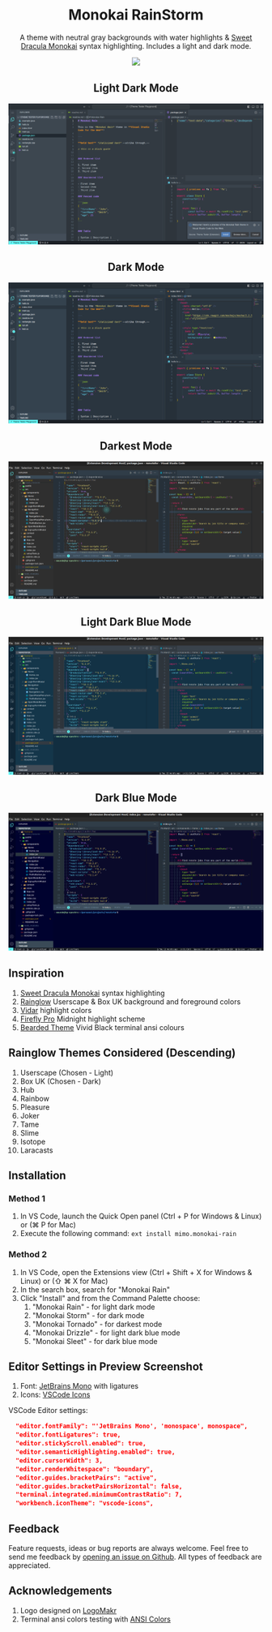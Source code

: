 <h1 align="center">Monokai RainStorm</h1>

<p align="center">
    A theme with neutral gray backgrounds with water highlights &
    <a href="https://marketplace.visualstudio.com/items?itemName=lefd.sweetdracula-monokai">Sweet Dracula Monokai</a> syntax highlighting.
    Includes a light and dark mode.
</p>

<p align="center">
    <a title="Preview" href="https://vscode.dev/theme/mimo.monokai-rain">
        <img src="https://img.shields.io/badge/preview-grey?style=for-the-badge&logo=visualstudiocode&color=A6E22E&logoColor=000000">
    </a>
</p>

<h2 align="center">Light Dark Mode</h2>

![Preview of light dark theme](assets/images/preview-light-dark.png "Light dark theme preview")

<h2 align="center">Dark Mode</h2>

![Preview of dark theme](assets/images/preview-dark.png "Dark theme preview")

<h2 align="center">Darkest Mode</h2>

![Preview of darkest theme](assets/images/preview-darkest.png "Darkest theme preview")

<h2 align="center">Light Dark Blue Mode</h2>

![Preview of light dark blue theme](assets/images/preview-light-dark-blue.png "Light dark blue theme preview")

<h2 align="center">Dark Blue Mode</h2>

![Preview of dark blue theme](assets/images/preview-dark-blue.png "Dark blue theme preview")

## Inspiration

1. [Sweet Dracula Monokai](https://marketplace.visualstudio.com/items?itemName=lefd.sweetdracula-monokai) syntax highlighting
3. [Rainglow](https://marketplace.visualstudio.com/items?itemName=daylerees.rainglow) Userscape & Box UK background and foreground colors
4. [Vidar](https://marketplace.visualstudio.com/items?itemName=Vidar.24x7dev-design) highlight colors
5. [Firefly Pro](https://marketplace.visualstudio.com/items?itemName=ankitcode.firefly) Midnight highlight scheme
6. [Bearded Theme](https://marketplace.visualstudio.com/items?itemName=BeardedBear.beardedtheme) Vivid Black terminal ansi colours

## Rainglow Themes Considered (Descending)

1. Userscape (Chosen - Light)
2. Box UK (Chosen - Dark)
3. Hub
4. Rainbow
5. Pleasure
6. Joker
7. Tame
8. Slime
9. Isotope
10. Laracasts

## Installation

### Method 1
1. In VS Code, launch the Quick Open panel (Ctrl + P for Windows & Linux) or (⌘ P for Mac)
2. Execute the following command:
```ext install mimo.monokai-rain```

### Method 2
1. In VS Code, open the Extensions view (Ctrl + Shift + X for Windows & Linux) or (⇧ ⌘ X for Mac)
2. In the search box, search for "Monokai Rain"
3. Click "Install" and from the Command Palette choose:
    1. "Monokai Rain" - for light dark mode
    2. "Monokai Storm" - for dark mode
    3. "Monokai Tornado" - for darkest mode
    4. "Monokai Drizzle" - for light dark blue mode
    5. "Monokai Sleet" - for dark blue mode


## Editor Settings in Preview Screenshot

1. Font: [JetBrains Mono](https://www.jetbrains.com/lp/mono/) with ligatures
2. Icons: [VSCode Icons](https://marketplace.visualstudio.com/items?itemName=vscode-icons-team.vscode-icons)

VSCode Editor settings:
```json
  "editor.fontFamily": "'JetBrains Mono', 'monospace', monospace",
  "editor.fontLigatures": true,
  "editor.stickyScroll.enabled": true,
  "editor.semanticHighlighting.enabled": true,
  "editor.cursorWidth": 3,
  "editor.renderWhitespace": "boundary",
  "editor.guides.bracketPairs": "active",
  "editor.guides.bracketPairsHorizontal": false,
  "terminal.integrated.minimumContrastRatio": 7,
  "workbench.iconTheme": "vscode-icons",
```

## Feedback
Feature requests, ideas or bug reports are always welcome. Feel free to send me feedback by [opening an issue on Github](https://github.com/michellemounde/monokai-rain/issues/new). All types of feedback are appreciated.

## Acknowledgements
1. Logo designed on [LogoMakr](https://logomakr.com/)
2. Terminal ansi colors testing with [ANSI Colors](https://marketplace.visualstudio.com/items?itemName=iliazeus.vscode-ansi)
